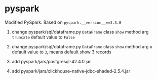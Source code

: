 # pyspark
Modified PySpark. Based on `pyspark.__version__==3.3.0`

1. change pyspark/sql/dataframe.py `DataFrame` class `show` method arg `truncate` default value to `False`
2. change pyspark/sql/dataframe.py `DataFrame` class `show` method arg `n` default value to `3`, means default show 3 records
3. add pyspark/jars/postgresql-42.4.0.jar

4. add pyspark/jars/clickhouse-native-jdbc-shaded-2.5.4.jar
